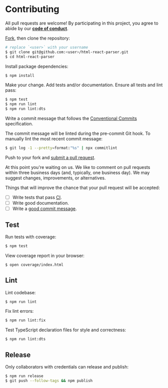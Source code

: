 # Contributing

All pull requests are welcome! By participating in this project, you
agree to abide by our **[code of conduct]**.

[code of conduct]: https://github.com/remarkablemark/html-react-parser/blob/master/CODE_OF_CONDUCT.md

[Fork], then clone the repository:

[fork]: https://github.com/remarkablemark/html-react-parser/fork

```sh
# replace `<user>` with your username
$ git clone git@github.com:<user>/html-react-parser.git
$ cd html-react-parser
```

Install package dependencies:

```sh
$ npm install
```

Make your change. Add tests and/or documentation. Ensure all tests and lint pass:

```sh
$ npm test
$ npm run lint
$ npm run lint:dts
```

Write a commit message that follows the [Conventional Commits][commit] specification.

The commit message will be linted during the pre-commit Git hook.
To manually lint the most recent commit message:

```sh
$ git log -1 --pretty=format:"%s" | npx commitlint
```

Push to your fork and [submit a pull request][pr].

[pr]: https://github.com/remarkablemark/html-react-parser/compare/

At this point you're waiting on us. We like to comment on pull requests
within three business days (and, typically, one business day). We may suggest
changes, improvements, or alternatives.

Things that will improve the chance that your pull request will be accepted:

- [ ] Write tests that pass [CI].
- [ ] Write good documentation.
- [ ] Write a [good commit message][commit].

[ci]: https://github.com/remarkablemark/html-react-parser/actions?query=workflow%3Abuild
[commit]: https://www.conventionalcommits.org/

## Test

Run tests with coverage:

```sh
$ npm test
```

View coverage report in your browser:

```sh
$ open coverage/index.html
```

## Lint

Lint codebase:

```sh
$ npm run lint
```

Fix lint errors:

```sh
$ npm run lint:fix
```

Test TypeScript declaration files for style and correctness:

```sh
$ npm run lint:dts
```

## Release

Only collaborators with credentials can release and publish:

```sh
$ npm run release
$ git push --follow-tags && npm publish
```
